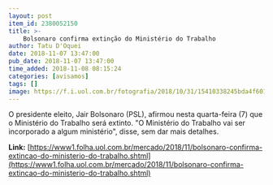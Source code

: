 ```yaml
---
layout: post
item_id: 2380052150
title: >-
    Bolsonaro confirma extinção do Ministério do Trabalho
author: Tatu D'Oquei
date: 2018-11-07 13:47:00
pub_date: 2018-11-07 13:47:00
time_added: 2018-11-08 08:15:24
categories: [avisamos]
tags: []
image: https://f.i.uol.com.br/fotografia/2018/10/31/15410338245bda4f601ce60_1541033824_3x2_rt.jpg
---
```


O presidente eleito, Jair Bolsonaro (PSL), afirmou nesta quarta-feira (7) que o Ministério do Trabalho será extinto. "O Ministério do Trabalho vai ser incorporado a algum ministério", disse, sem dar mais detalhes.

**Link:** [https://www1.folha.uol.com.br/mercado/2018/11/bolsonaro-confirma-extincao-do-ministerio-do-trabalho.shtml](https://www1.folha.uol.com.br/mercado/2018/11/bolsonaro-confirma-extincao-do-ministerio-do-trabalho.shtml)

